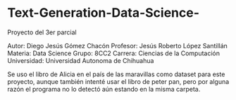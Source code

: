 # Text-Generation-Data-Science-
Proyecto del 3er parcial

Autor: Diego Jesús Gómez Chacón
Profesor: Jesús Roberto López Santillán
Materia: Data Science
Grupo: 8CC2
Carrera: Ciencias de la Computación
Universidad: Universidad Autonoma de Chihuahua

Se uso el libro de Alicia en el país de las maravillas como dataset para este proyecto, aunque también intenté usar el libro de peter pan, pero por alguna razón el programa no lo detectó aún estando en la misma carpeta.
